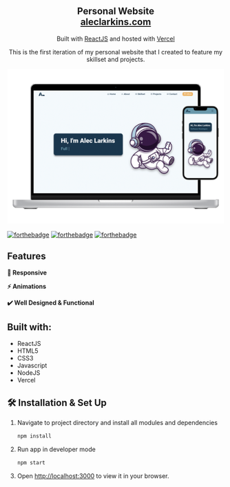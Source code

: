 <h2 align="center">
  Personal Website<br/>
  <a href="http://aleclarkins.com/" target="_blank">aleclarkins.com</a>
</h2>
<p align="center">
  Built with <a href="https://reactjs.org/" target="_blank">ReactJS</a> and hosted with <a href="https://vercel.com/" target="_blank">Vercel</a>
</p>
<p align="center">
This is the first iteration of my personal website that I created to feature my skillset and projects. 
</p>
<div align="center">
  <img alt="Mockup" src="./src/images/aleclarkins-site.png" />
</div>

[![forthebadge](https://forthebadge.com/images/badges/made-with-javascript.svg)](https://forthebadge.com)
[![forthebadge](https://forthebadge.com/images/badges/built-with-love.svg)](https://forthebadge.com)
[![forthebadge](https://forthebadge.com/images/badges/powered-by-coffee.svg)](https://forthebadge.com)

## Features

**📱 Responsive**

**⚡️ Animations**

**✔️ Well Designed & Functional**

## Built with:

- ReactJS
- HTML5
- CSS3
- Javascript
- NodeJS
- Vercel

## 🛠 Installation & Set Up

1. Navigate to project directory and install all modules and dependencies

   ```sh
   npm install
   ```

2. Run app in developer mode

   ```sh
   npm start
   ```

3. Open [http://localhost:3000](http://localhost:3000) to view it in your browser.
